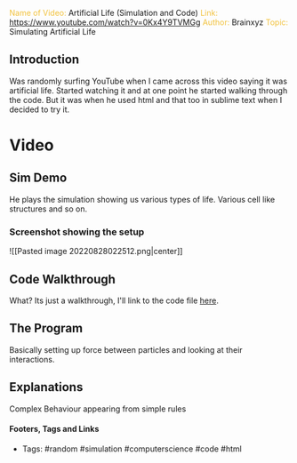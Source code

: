 <span style="color: #f2c23d;">Name of Video:</span>  Artificial Life (Simulation and Code)
<span style="color: #f2c23d;">Link: </span> https://www.youtube.com/watch?v=0Kx4Y9TVMGg
<span style="color: #f2c23d;">Author: </span> Brainxyz
<span style="color: #f2c23d;">Topic: </span> Simulating Artificial Life

## Introduction
Was randomly surfing YouTube when I came across this video saying it was artificial life. Started watching it and at one point he started walking through the code. But it was when he used html and that too in sublime text when I decided to try it.

# Video
## Sim Demo
He plays the simulation showing us various types of life. Various cell like structures and so on.

### Screenshot showing the setup
![[Pasted image 20220828022512.png|center]]


## Code Walkthrough
What? Its just a walkthrough, I'll link to the code file [here](file:///C:/Users/JAY/Documents/Random%20youtube/Simulating%20Artificial%20Life/life.html).


## The Program
Basically setting up force between particles and looking at their interactions.

## Explanations
Complex Behaviour appearing from simple rules



#### Footers, Tags and Links
- Tags: #random #simulation #computerscience #code #html 